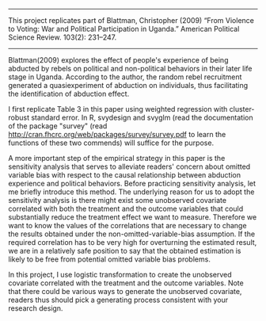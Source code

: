 ****************
This project replicates part of Blattman, Christopher (2009) “From Violence to Voting: War and Political Participation
in Uganda.” American Political Science Review. 103(2): 231–247.
****************

Blattman(2009) explores the effect of people's experience of being abducted by rebels on political and non-political behaviors in their later life stage in Uganda. According to the author, the random rebel recruitment generated a quasiexperiment of abduction on individuals, thus facilitating the identification of abduction effect.

I first replicate Table 3 in this paper using weighted regression with cluster-robust standard error. In R, svydesign and svyglm (read the documentation of the package "survey" (read http://cran.fhcrc.org/web/packages/survey/survey.pdf to learn the functions of these two commends) will suffice for the purpose. 

A more important step of the empirical strategy in this paper is the sensitivity analysis that serves to alleviate readers' concern about omitted variable bias with respect to the causal relationship between abduction experience and political behaviors. Before practicing sensitivity analysis, let me briefly introduce this method. The underlying reason for us to adopt the sensitivity analysis is there might exist some unobserved covariate correlated with both the treatment and the outcome variables that could substantially reduce the treatment effect we want to measure. Therefore we want to know the values of the correlations that are necessary to change the results obtained under the non-omitted-variable-bias assumption. If the required correlation has to be very high for overturning the estimated result, we are in a relatively safe position to say that the obtained estimation is likely to be free from potential omitted variable bias problems. 

In this project, I use logistic transformation to create the unobserved covariate correlated with the treatment and the outcome variables. Note that there could be various ways to generate the unobserved covariate, readers thus should pick a generating process consistent with your research design. 

